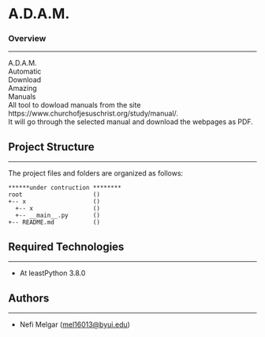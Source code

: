 # A.D.A.M.

<h3>Overview</h3>
<hr>
<p>A.D.A.M.<br>
Automatic <br>
Download <br>
Amazing  <br>
Manuals <br>
All tool to dowload manuals from the site https://www.churchofjesuschrist.org/study/manual/. <br>
It will go through the selected manual and download the webpages as PDF.
</p>

## Project Structure
---
The project files and folders are organized as follows:
```
******under contruction ********
root                    ()
+-- x                   ()
  +-- x                 ()
  +-- __main__.py       ()
+-- README.md           ()
```
## Required Technologies
---
* At leastPython 3.8.0

## Authors
---
* Nefi Melgar (mel16013@byui.edu)
